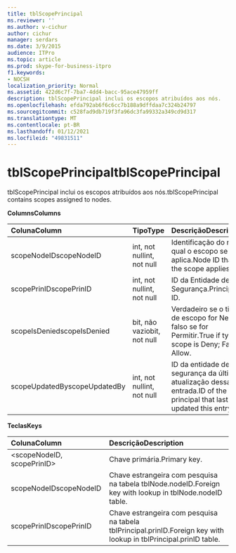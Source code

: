```yaml
---
title: tblScopePrincipal
ms.reviewer: ''
ms.author: v-cichur
author: cichur
manager: serdars
ms.date: 3/9/2015
audience: ITPro
ms.topic: article
ms.prod: skype-for-business-itpro
f1.keywords:
- NOCSH
localization_priority: Normal
ms.assetid: 422d6c7f-7ba7-4dd4-bacc-95ace47959ff
description: tblScopePrincipal inclui os escopos atribuídos aos nós.
ms.openlocfilehash: efda792ab6f6c6cc7b188a9dffdaa7c324b24797
ms.sourcegitcommit: c528fad9db719f3fa96dc3fa99332a349cd9d317
ms.translationtype: MT
ms.contentlocale: pt-BR
ms.lasthandoff: 01/12/2021
ms.locfileid: "49831511"
---
```

# <a name="tblscopeprincipal"></a><span data-ttu-id="f2d26-103">tblScopePrincipal</span><span class="sxs-lookup"><span data-stu-id="f2d26-103">tblScopePrincipal</span></span>
 
<span data-ttu-id="f2d26-104">tblScopePrincipal inclui os escopos atribuídos aos nós.</span><span class="sxs-lookup"><span data-stu-id="f2d26-104">tblScopePrincipal contains scopes assigned to nodes.</span></span>
  
<span data-ttu-id="f2d26-105">**Columns**</span><span class="sxs-lookup"><span data-stu-id="f2d26-105">**Columns**</span></span>

|<span data-ttu-id="f2d26-106">**Coluna**</span><span class="sxs-lookup"><span data-stu-id="f2d26-106">**Column**</span></span>|<span data-ttu-id="f2d26-107">**Tipo**</span><span class="sxs-lookup"><span data-stu-id="f2d26-107">**Type**</span></span>|<span data-ttu-id="f2d26-108">**Descrição**</span><span class="sxs-lookup"><span data-stu-id="f2d26-108">**Description**</span></span>|
|:-----|:-----|:-----|
|<span data-ttu-id="f2d26-109">scopeNodeID</span><span class="sxs-lookup"><span data-stu-id="f2d26-109">scopeNodeID</span></span>  <br/> |<span data-ttu-id="f2d26-110">int, not null</span><span class="sxs-lookup"><span data-stu-id="f2d26-110">int, not null</span></span>  <br/> |<span data-ttu-id="f2d26-111">Identificação do nó ao qual o escopo se aplica.</span><span class="sxs-lookup"><span data-stu-id="f2d26-111">Node ID that the scope applies to.</span></span>  <br/> |
|<span data-ttu-id="f2d26-112">scopePrinID</span><span class="sxs-lookup"><span data-stu-id="f2d26-112">scopePrinID</span></span>  <br/> |<span data-ttu-id="f2d26-113">int, not null</span><span class="sxs-lookup"><span data-stu-id="f2d26-113">int, not null</span></span>  <br/> |<span data-ttu-id="f2d26-114">ID da Entidade de Segurança.</span><span class="sxs-lookup"><span data-stu-id="f2d26-114">Principal ID.</span></span>  <br/> |
|<span data-ttu-id="f2d26-115">scopeIsDenied</span><span class="sxs-lookup"><span data-stu-id="f2d26-115">scopeIsDenied</span></span>  <br/> |<span data-ttu-id="f2d26-116">bit, não vazio</span><span class="sxs-lookup"><span data-stu-id="f2d26-116">bit, not null</span></span>  <br/> |<span data-ttu-id="f2d26-117">Verdadeiro se o tipo de escopo for Negar; falso se for Permitir.</span><span class="sxs-lookup"><span data-stu-id="f2d26-117">True if type of scope is Deny; False if Allow.</span></span>  <br/> |
|<span data-ttu-id="f2d26-118">scopeUpdatedBy</span><span class="sxs-lookup"><span data-stu-id="f2d26-118">scopeUpdatedBy</span></span>  <br/> |<span data-ttu-id="f2d26-119">int, not null</span><span class="sxs-lookup"><span data-stu-id="f2d26-119">int, not null</span></span>  <br/> |<span data-ttu-id="f2d26-120">ID da entidade de segurança da última atualização dessa entrada.</span><span class="sxs-lookup"><span data-stu-id="f2d26-120">ID of the principal that last updated this entry.</span></span>  <br/> |
   
<span data-ttu-id="f2d26-121">**Teclas**</span><span class="sxs-lookup"><span data-stu-id="f2d26-121">**Keys**</span></span>

|<span data-ttu-id="f2d26-122">**Coluna**</span><span class="sxs-lookup"><span data-stu-id="f2d26-122">**Column**</span></span>|<span data-ttu-id="f2d26-123">**Descrição**</span><span class="sxs-lookup"><span data-stu-id="f2d26-123">**Description**</span></span>|
|:-----|:-----|
|\<scopeNodeID, scopePrinID\>  <br/> |<span data-ttu-id="f2d26-124">Chave primária.</span><span class="sxs-lookup"><span data-stu-id="f2d26-124">Primary key.</span></span>  <br/> |
|<span data-ttu-id="f2d26-125">scopeNodeID</span><span class="sxs-lookup"><span data-stu-id="f2d26-125">scopeNodeID</span></span>  <br/> |<span data-ttu-id="f2d26-126">Chave estrangeira com pesquisa na tabela tblNode.nodeID.</span><span class="sxs-lookup"><span data-stu-id="f2d26-126">Foreign key with lookup in tblNode.nodeID table.</span></span>  <br/> |
|<span data-ttu-id="f2d26-127">scopePrinID</span><span class="sxs-lookup"><span data-stu-id="f2d26-127">scopePrinID</span></span>  <br/> |<span data-ttu-id="f2d26-128">Chave estrangeira com pesquisa na tabela tblPrincipal.prinID.</span><span class="sxs-lookup"><span data-stu-id="f2d26-128">Foreign key with lookup in tblPrincipal.prinID table.</span></span>  <br/> |
   

